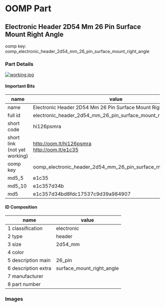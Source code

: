 # OOMP Part  
## Electronic Header 2D54 Mm 26 Pin Surface Mount Right Angle  
  
oomp key: oomp_electronic_header_2d54_mm_26_pin_surface_mount_right_angle  
  
### Part Details  
  
[![working.jpg](working_600.jpg)](working.jpg)  
  
#### Important Bits  
| name | value | 
| --- | --- | 
| name | Electronic Header 2D54 Mm 26 Pin Surface Mount Right Angle | 
| full id | electronic_header_2d54_mm_26_pin_surface_mount_right_angle | 
| short code | hi126psmra | 
| short link<br>(not yet working) | http://oom.lt/hi126psmra<br>http://oom.lt/e1c35 | 
| oomp key | oomp_electronic_header_2d54_mm_26_pin_surface_mount_right_angle | 
| md5_5 | e1c35 | 
| md5_10 | e1c357d34b | 
| md5 | e1c357d34bd8fdc17537c9d39a984907 | 
#### ID Composition  
| name | value | 
| --- | --- | 
| 1 classification | electronic | 
| 2 type | header | 
| 3 size | 2d54_mm | 
| 4 color |  | 
| 5 description main | 26_pin | 
| 6 description extra | surface_mount_right_angle | 
| 7 manufacturer |  | 
| 8 part number |  | 
### Images  
